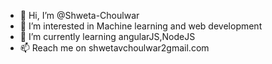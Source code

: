 - 👋 Hi, I’m @Shweta-Choulwar
- 👀 I’m interested in Machine learning and web development
- 🌱 I’m currently learning angularJS,NodeJS
- 📫 Reach me on shwetavchoulwar2gmail.com

<!---
Shweta-Choulwar/Shweta-Choulwar is a ✨ special ✨ repository because its `README.md` (this file) appears on your GitHub profile.
You can click the Preview link to take a look at your changes.
--->
